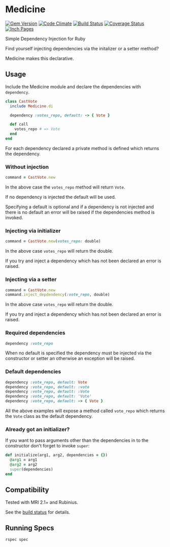 # Medicine

[![Gem Version](https://badge.fury.io/rb/medicine.png)](http://badge.fury.io/rb/medicine)
[![Code Climate](https://codeclimate.com/github/krisleech/medicine.png)](https://codeclimate.com/github/krisleech/medicine)
[![Build Status](https://travis-ci.org/krisleech/medicine.png?branch=master)](https://travis-ci.org/krisleech/medicine)
[![Coverage Status](https://coveralls.io/repos/krisleech/medicine/badge.png?branch=master)](https://coveralls.io/r/krisleech/medicine?branch=master)
[![Inch Pages](http://inch-ci.org/github/krisleech/medicine.png)](http://inch-ci.org/github/krisleech/medicine)

Simple Dependency Injection for Ruby

Find yourself injecting dependencies via the initalizer or a setter method?

Medicine makes this declarative.

## Usage

Include the Medicine module and declare the dependencies with `dependency`.

```ruby
class CastVote
  include Medicine.di

  dependency :votes_repo, default: -> { Vote }

  def call
    votes_repo # => Vote
  end
end
```

For each dependency declared a private method is defined which returns the
dependency.

### Without injection

```ruby
command = CastVote.new
```

In the above case the `votes_repo` method will return `Vote`.

If no dependency is injected the default will be used.

Specifying a default is optional and if a dependency is not injected and
there is no default an error will be raised if the dependencies method is
invoked.

### Injecting via initializer


```ruby
command = CastVote.new(votes_repo: double)
```

In the above case `votes_repo` will return the double.

If you try and inject a dependency which has not been declared an error is
raised.

### Injecting via a setter

```ruby
command = CastVote.new
command.inject_depdendency(:vote_repo, double)
```

In the above case `votes_repo` will return the double.

If you try and inject a dependency which has not been declared an error is
raised.

### Required dependencies

```ruby
dependency :vote_repo
```

When no default is specified the dependency must be injected via the
constructor or setter an otherwise an exception will be raised.

### Default dependencies

```ruby
dependency :vote_repo, default: Vote
dependency :vote_repo, default: :vote
dependency :vote_repo, default: :Vote
dependency :vote_repo, default: 'Vote'
dependency :vote_repo, default: -> { Vote }
```

All the above examples will expose a method called `vote_repo` which returns the
`Vote` class as the default dependency.

### Already got an initializer?

If you want to pass arguments other than the dependencies in to the constructor
don't forget to invoke `super`:

```ruby
def initialize(arg1, arg2, dependencies = {})
  @arg1 = arg1
  @arg2 = arg2
  super(dependencies)
end
```

## Compatibility

Tested with MRI 2.1+ and Rubinius.

See the [build status](https://travis-ci.org/krisleech/medicine) for details.

## Running Specs

```
rspec spec
```
